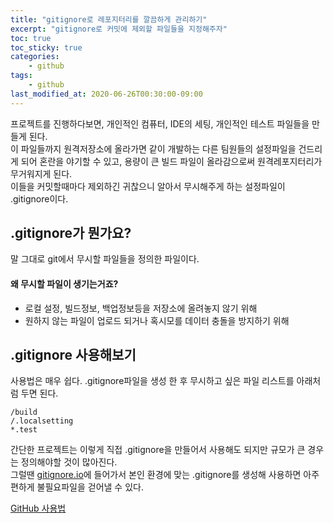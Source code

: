 ```yaml
---
title: "gitignore로 레포지터리를 깔끔하게 관리하기"
excerpt: "gitignore로 커밋에 제외할 파일들을 지정해주자"
toc: true
toc_sticky: true
categories:
    - github
tags:
    - github
last_modified_at: 2020-06-26T00:30:00-09:00
---
```

프로젝트를 진행하다보면, 개인적인 컴퓨터, IDE의 세팅, 개인적인 테스트 파일들을 만들게 된다.  
이 파일들까지 원격저장소에 올라가면 같이 개발하는 다른 팀원들의 설정파일을 건드리게 되어 혼란을 야기할 수 있고, 
용량이 큰 빌드 파일이 올라감으로써 원격레포지터리가 무거워지게 된다.  
이들을 커밋할때마다 제외하긴 귀찮으니 알아서 무시해주게 하는 설정파일이 .gitignore이다.

## .gitignore가 뭔가요?
말 그대로 git에서 무시할 파일들을 정의한 파일이다. 
#### 왜 무시할 파일이 생기는거죠?
- 로컬 설정, 빌드정보, 백업정보등을 저장소에 올려놓지 않기 위해
- 원하지 않는 파일이 업로드 되거나 혹시모를 데이터 충돌을 방지하기 위해
 
## .gitignore 사용해보기
사용법은 매우 쉽다.
.gitignore파일을 생성 한 후 무시하고 싶은 파일 리스트를 아래처럼 두면 된다.  
```
/build
/.localsetting
*.test
```
간단한 프로젝트는 이렇게 직접 .gitignore을 만들어서 사용해도 되지만 규모가 큰 경우는 정의해야할 것이 많아진다.  
그럴땐 [gitignore.io](https://www.toptal.com/developers/gitignore)에 들어가서 본인 환경에 맞는 .gitignore를 생성해 사용하면
아주 편하게 불필요파일을 걷어낼 수 있다. 


[GitHub 사용법](/categories/github/)